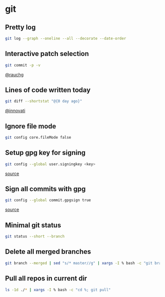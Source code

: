 # git

## Pretty log

```sh
git log --graph --oneline --all --decorate --date-order
```

## Interactive patch selection

```sh
git commit -p -v
```

[@rauchg](https://twitter.com/rauchg/status/778297310694416384)

## Lines of code written today

```sh
git diff --shortstat "@{0 day ago}"
```

[@innovati](https://twitter.com/innovati/status/707386314530930689)

## Ignore file mode

```sh
git config core.fileMode false
```

## Setup gpg key for signing

```sh
git config --global user.signingkey <key>
```

[source](https://git-scm.com/book/en/v2/Git-Tools-Signing-Your-Work)

## Sign all commits with gpg

```sh
git config --global commit.gpgsign true
```

[source](http://stackoverflow.com/questions/10077996/sign-git-commits-with-gpg/20628543#20628543)

## Minimal git status

```sh
git status --short --branch
```

## Delete all merged branches

```sh
git branch --merged | sed "s/* master//g" | xargs -I % bash -c "git branch -d %; git push origin :%"
```

## Pull all repos in current dir

```sh
ls -1d ./* | xargs -I % bash -c "cd %; git pull"
```
